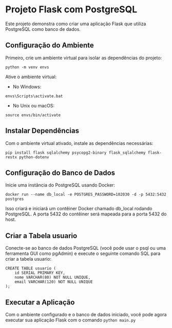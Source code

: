 # Projeto Flask com PostgreSQL

Este projeto demonstra como criar uma aplicação Flask que utiliza PostgreSQL como banco de dados.

## Configuração do Ambiente
Primeiro, crie um ambiente virtual para isolar as dependências do projeto:

```shell
python -m venv envs
```

Ative o ambiente virtual:

* No Windows:
```shell
envs\Scripts\activate.bat
```

* No Unix ou macOS:
```shell
source envs/bin/activate
```

## Instalar Dependências
Com o ambiente virtual ativado, instale as dependências necessárias:

```shell
pip install flask sqlalchemy psycopg2-binary flask_sqlalchemy flask-restx python-dotenv
```

## Configuração do Banco de Dados

Inicie uma instância do PostgreSQL usando Docker:

```shell
docker run --name db_local -e POSTGRES_PASSWORD=102030 -d -p 5432:5432 postgres
```

Isso criará e iniciará um contêiner Docker chamado db_local rodando PostgreSQL. A porta 5432 do contêiner será mapeada para a porta 5432 do host.

## Criar a Tabela usuario
Conecte-se ao banco de dados PostgreSQL (você pode usar o psql ou uma ferramenta GUI como pgAdmin) e execute o seguinte comando SQL para criar a tabela usuario:

```shell
CREATE TABLE usuario (
    id SERIAL PRIMARY KEY,
    nome VARCHAR(80) NOT NULL UNIQUE,
    email VARCHAR(120) NOT NULL UNIQUE
);
```

## Executar a Aplicação
Com o ambiente configurado e o banco de dados iniciado, você pode agora executar sua aplicação Flask com o comando 
`python main.py`